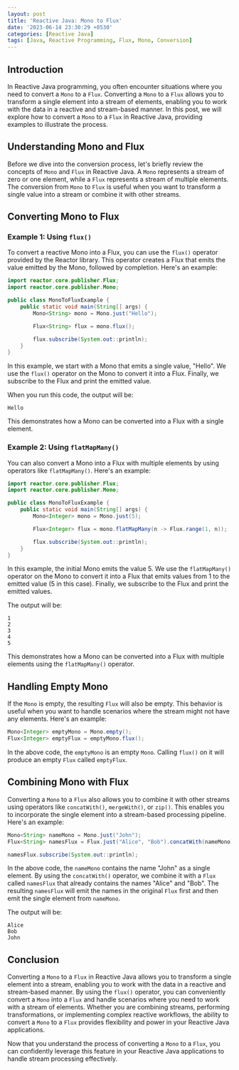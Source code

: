```yaml
---
layout: post
title: 'Reactive Java: Mono to Flux'
date: '2023-06-14 23:30:29 +0530'
categories: [Reactive Java]
tags: [Java, Reactive Programming, Flux, Mono, Conversion]
---
```


## Introduction

In Reactive Java programming, you often encounter situations where you need to convert a `Mono` to a `Flux`. Converting a `Mono` to a `Flux` allows you to transform a single element into a stream of elements, enabling you to work with the data in a reactive and stream-based manner. In this post, we will explore how to convert a `Mono` to a `Flux` in Reactive Java, providing examples to illustrate the process.

## Understanding Mono and Flux

Before we dive into the conversion process, let's briefly review the concepts of `Mono` and `Flux` in Reactive Java. A `Mono` represents a stream of zero or one element, while a `Flux` represents a stream of multiple elements. The conversion from `Mono` to `Flux` is useful when you want to transform a single value into a stream or combine it with other streams.

## Converting Mono to Flux

### Example 1: Using `flux()`

To convert a reactive Mono into a Flux, you can use the `flux()` operator provided by the Reactor library. This operator creates a Flux that emits the value emitted by the Mono, followed by completion. Here's an example:

```java
import reactor.core.publisher.Flux;
import reactor.core.publisher.Mono;

public class MonoToFluxExample {
    public static void main(String[] args) {
        Mono<String> mono = Mono.just("Hello");

        Flux<String> flux = mono.flux();

        flux.subscribe(System.out::println);
    }
}
```

In this example, we start with a Mono that emits a single value, "Hello". We use the `flux()` operator on the Mono to convert it into a Flux. Finally, we subscribe to the Flux and print the emitted value.

When you run this code, the output will be:

```
Hello
```

This demonstrates how a Mono can be converted into a Flux with a single element.

### Example 2: Using `flatMapMany()`

You can also convert a Mono into a Flux with multiple elements by using operators like `flatMapMany()`. Here's an example:

```java
import reactor.core.publisher.Flux;
import reactor.core.publisher.Mono;

public class MonoToFluxExample {
    public static void main(String[] args) {
        Mono<Integer> mono = Mono.just(5);

        Flux<Integer> flux = mono.flatMapMany(n -> Flux.range(1, n));

        flux.subscribe(System.out::println);
    }
}
```

In this example, the initial Mono emits the value 5. We use the `flatMapMany()` operator on the Mono to convert it into a Flux that emits values from 1 to the emitted value (5 in this case). Finally, we subscribe to the Flux and print the emitted values.

The output will be:

```
1
2
3
4
5
```

This demonstrates how a Mono can be converted into a Flux with multiple elements using the `flatMapMany()` operator.

## Handling Empty Mono

If the `Mono` is empty, the resulting `Flux` will also be empty. This behavior is useful when you want to handle scenarios where the stream might not have any elements. Here's an example:

```java
Mono<Integer> emptyMono = Mono.empty();
Flux<Integer> emptyFlux = emptyMono.flux();
```

In the above code, the `emptyMono` is an empty `Mono`. Calling `flux()` on it will produce an empty `Flux` called `emptyFlux`.

## Combining Mono with Flux

Converting a `Mono` to a `Flux` also allows you to combine it with other streams using operators like `concatWith()`, `mergeWith()`, or `zip()`. This enables you to incorporate the single element into a stream-based processing pipeline. Here's an example:

```java
Mono<String> nameMono = Mono.just("John");
Flux<String> namesFlux = Flux.just("Alice", "Bob").concatWith(nameMono);

namesFlux.subscribe(System.out::println);
```

In the above code, the `nameMono` contains the name "John" as a single element. By using the `concatWith()` operator, we combine it with a `Flux` called `namesFlux` that already contains the names "Alice" and "Bob". The resulting `namesFlux` will emit the names in the original `Flux` first and then emit the single element from `nameMono`.

The output will be:

```
Alice
Bob
John
```

## Conclusion

Converting a `Mono` to a `Flux` in Reactive Java allows you to transform a single element into a stream, enabling you to work with the data in a reactive and stream-based manner. By using the `flux()` operator, you can conveniently convert a `Mono` into a `Flux` and handle scenarios where you need to work with a stream of elements. Whether you are combining streams, performing transformations, or implementing complex reactive workflows, the ability to convert a `Mono` to a `Flux` provides flexibility and power in your Reactive Java applications.

Now that you understand the process of converting a `Mono` to a `Flux`, you can confidently leverage this feature in your Reactive Java applications to handle stream processing effectively.